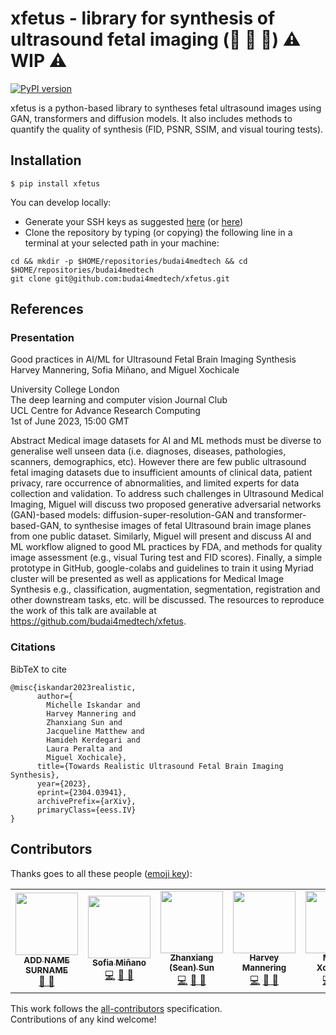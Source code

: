 # xfetus - library for synthesis of ultrasound fetal imaging (:baby: :brain: :robot:) :warning: WIP :warning:
[![PyPI version](https://badge.fury.io/py/xfetus.svg)](https://badge.fury.io/py/xfetus)

xfetus is a python-based library to syntheses fetal ultrasound images using GAN, transformers and diffusion models.
It also includes methods to quantify the quality of synthesis (FID, PSNR, SSIM, and visual touring tests).

## Installation
```
$ pip install xfetus
```

You can develop locally:
* Generate your SSH keys as suggested [here](https://docs.github.com/en/github/authenticating-to-github/generating-a-new-ssh-key-and-adding-it-to-the-ssh-agent) (or [here](https://github.com/mxochicale/tools/blob/main/github/SSH.md))
* Clone the repository by typing (or copying) the following line in a terminal at your selected path in your machine:
```
cd && mkdir -p $HOME/repositories/budai4medtech && cd  $HOME/repositories/budai4medtech
git clone git@github.com:budai4medtech/xfetus.git
```

## References
### Presentation
Good practices in AI/ML for Ultrasound Fetal Brain Imaging Synthesis   
Harvey Mannering, Sofia Miñano, and Miguel Xochicale      

University College London     
The deep learning and computer vision Journal Club       
UCL Centre for Advance Research Computing       
1st of June 2023, 15:00 GMT   

Abstract
Medical image datasets for AI and ML methods must be diverse to generalise well unseen data (i.e. diagnoses, diseases, pathologies, scanners, demographics, etc).
However there are few public ultrasound fetal imaging datasets due to insufficient amounts of clinical data, patient privacy, rare occurrence of abnormalities, and limited experts for data collection and validation.
To address such challenges in Ultrasound Medical Imaging, Miguel will discuss two proposed generative adversarial networks (GAN)-based models: diffusion-super-resolution-GAN and transformer-based-GAN, to synthesise images of fetal Ultrasound brain image planes from one public dataset.
Similarly, Miguel will present and discuss AI and ML workflow aligned to good ML practices by FDA, and methods for quality image assessment (e.g., visual Turing test and FID scores).
Finally, a simple prototype in GitHub, google-colabs and guidelines to train it using Myriad cluster will be presented as well as applications for Medical Image Synthesis e.g., classification, augmentation, segmentation, registration and other downstream tasks, etc. will be discussed.
The resources to reproduce the work of this talk are available at https://github.com/budai4medtech/xfetus.

### Citations
BibTeX to cite
```
@misc{iskandar2023realistic,
      author={
      	Michelle Iskandar and 
      	Harvey Mannering and 
      	Zhanxiang Sun and 
      	Jacqueline Matthew and 
      	Hamideh Kerdegari and 
      	Laura Peralta and 
      	Miguel Xochicale},
      title={Towards Realistic Ultrasound Fetal Brain Imaging Synthesis}, 
      year={2023},
      eprint={2304.03941},
      archivePrefix={arXiv},
      primaryClass={eess.IV}
}
``` 

## Contributors
Thanks goes to all these people ([emoji key](https://allcontributors.org/docs/en/emoji-key)):  
<!-- ALL-CONTRIBUTORS-LIST:START - Do not remove or modify this section -->
<!-- prettier-ignore-start -->
<!-- markdownlint-disable -->
<table>
  <tr>
	<!-- CONTRIBUTOR -->
	<td align="center">
		<!-- ADD GITHUB USERNAME AND HASH FOR GITHUB PHOTO -->
		<a href="https://github.com/???"><img src="https://avatars1.githubusercontent.com/u/23114020?v=4?s=100" width="100px;" alt=""/>
		<br />
			<sub> <b>ADD NAME SURNAME</b> </sub>        
		</a>
		<br />
			<!-- ADD GITHUB REPOSITORY AND PROJECT, TITLE AND EMOJIS -->
			<a href="https://github.com/$PROJECTNAME/$REPOSITORY_NAME/commits?author=" title="Research">  🔬 🤔  </a>
	</td>
	<!-- CONTRIBUTOR -->
	<td align="center">
		<a href="https://github.com/sfmig"><img src="https://avatars1.githubusercontent.com/u/33267254?v=4?s=100" width="100px;" alt=""/>
		<br />
			<sub> <b>Sofia Miñano</b> </sub>        
		</a>
		<br />
			<a href="https://github.com/budai4medtech/xfetus/commits?author=sfmig" title="Code">💻</a> 
			<a href="https://github.com/budai4medtech/xfetus/commits?author=sfmig" title="Research">  🔬 🤔  </a>
	</td>
	<!-- CONTRIBUTOR -->
	<td align="center">
		<a href="https://github.com/seansunn"><img src="https://avatars1.githubusercontent.com/u/91659063?v=4?s=100" width="100px;" alt=""/>
		<br />
			<sub> <b>Zhanxiang (Sean) Sun</b> </sub>        
		</a>
		<br />
			<a href="https://github.com/budai4medtech/xfetus/commits?author=seansunn" title="Code">💻</a> 
			<a href="https://github.com/budai4medtech/xfetus/commits?author=seansunn" title="Research">  🔬 🤔  </a>
	</td>
	<!-- CONTRIBUTOR -->
	<td align="center">
		<a href="https://github.com/harveymannering"><img src="https://avatars1.githubusercontent.com/u/60523103?v=4?s=100" width="100px;" alt=""/>
		<br />
			<sub> <b>Harvey Mannering</b> </sub>        
		</a>
		<br />
			<a href="https://github.com/budai4medtech/xfetus/commits?author=harveymannering" title="Code">💻</a> 
			<a href="https://github.com/budai4medtech/xfetus/commits?author=harveymannering" title="Research">  🔬 🤔  </a>
	</td>
	<!-- CONTRIBUTOR -->
	<td align="center">
		<a href="https://github.com/budai4medtech"><img src="https://avatars1.githubusercontent.com/u/11370681?v=4?s=100" width="100px;" alt=""/>
			<br />
			<sub><b>Miguel Xochicale</b></sub>          
			<br />
		</a>
			<a href="https://github.com/budai4medtech/xfetus/commits?author=mxochicale" title="Code">💻</a> 
			<a href="ttps://github.com/budai4medtech/xfetus/commits?author=mxochicale" title="Documentation">📖  🔧 </a>
	</td>
  </tr>
</table>
<!-- markdownlint-restore -->
<!-- prettier-ignore-end -->

<!-- ALL-CONTRIBUTORS-LIST:END -->

This work follows the [all-contributors](https://github.com/all-contributors/all-contributors) specification.  
Contributions of any kind welcome!
